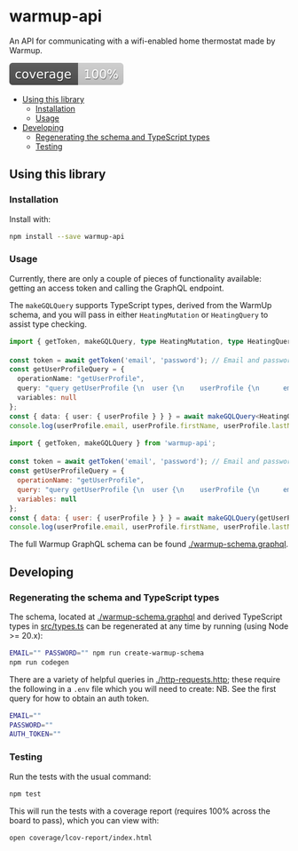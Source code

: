 # warmup-api <!-- omit in toc -->

An API for communicating with a wifi-enabled home thermostat made by Warmup.

![Coverage Badge](./coverage-badge.svg)

- [Using this library](#using-this-library)
  - [Installation](#installation)
  - [Usage](#usage)
- [Developing](#developing)
  - [Regenerating the schema and TypeScript types](#regenerating-the-schema-and-typescript-types)
  - [Testing](#testing)

## Using this library

### Installation

Install with:

```sh
npm install --save warmup-api
```

### Usage

Currently, there are only a couple of pieces of functionality available: getting an access token and calling the GraphQL endpoint.

The `makeGQLQuery` supports TypeScript types, derived from the WarmUp schema, and you will pass in either `HeatingMutation` or `HeatingQuery` to assist type checking.

```ts
import { getToken, makeGQLQuery, type HeatingMutation, type HeatingQuery } from 'warmup-api';

const token = await getToken('email', 'password'); // Email and password from the user's my.warmup.com account
const getUserProfileQuery = {
  operationName: "getUserProfile",
  query: "query getUserProfile {\n  user {\n    userProfile {\n      email\n      firstName\n      lastName\n    }\n  }\n}",
  variables: null
};
const { data: { user: { userProfile } } } = await makeGQLQuery<HeatingQuery>(getUserProfileQuery, token);
console.log(userProfile.email, userProfile.firstName, userProfile.lastName );
```

```js
import { getToken, makeGQLQuery } from 'warmup-api';

const token = await getToken('email', 'password'); // Email and password from the user's my.warmup.com account
const getUserProfileQuery = {
  operationName: "getUserProfile",
  query: "query getUserProfile {\n  user {\n    userProfile {\n      email\n      firstName\n      lastName\n    }\n  }\n}",
  variables: null
};
const { data: { user: { userProfile } } } = await makeGQLQuery(getUserProfileQuery, token);
console.log(userProfile.email, userProfile.firstName, userProfile.lastName );
```

The full Warmup GraphQL schema can be found [./warmup-schema.graphql](./warmup-schema.graphql).

## Developing

### Regenerating the schema and TypeScript types

The schema, located at [./warmup-schema.graphql](./warmup-schema.graphql) and derived TypeScript types in [src/types.ts](./src/types.ts) can be regenerated at any time by running (using Node >= 20.x):

```sh
EMAIL="" PASSWORD="" npm run create-warmup-schema
npm run codegen
```

There are a variety of helpful queries in [./http-requests.http](./http-requests.http); these require the following in a `.env` file which you will need to create: NB. See the first query for how to obtain an auth token.

```sh
EMAIL=""
PASSWORD=""
AUTH_TOKEN=""
```

### Testing

Run the tests with the usual command:

```sh
npm test
```

This will run the tests with a coverage report (requires 100% across the board to pass), which you can view with:

```sh
open coverage/lcov-report/index.html
```
